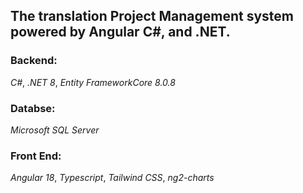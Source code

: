 ## The translation Project Management system powered by Angular C#, and .NET.

### Backend:

*C#*,
*.NET 8*,
*Entity FrameworkCore 8.0.8*


### Databse:

*Microsoft SQL Server*


### Front End:

*Angular 18*,
*Typescript*,
*Tailwind CSS*,
*ng2-charts*


